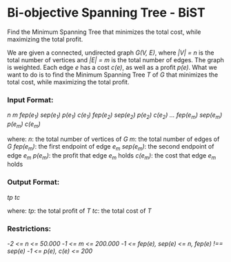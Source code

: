 # Bi-objective Spanning Tree - BiST

Find the Minimum Spanning Tree that minimizes the total cost, while maximizing the total profit.

We are given a connected, undirected graph _G(V, E)_, where _|V| = n_ is the total number of vertices and _|E| = m_ is the total number of edges.
The graph is weighted. Each edge _e_ has a cost _c(e)_, as well as a profit _p(e)_.
What we want to do is to find the Minimum Spanning Tree _T_ of _G_ that minimizes the total cost, while maximizing the total profit.

### Input Format:
_n m_
_fep(e<sub>1</sub>) sep(e<sub>1</sub>) p(e<sub>1</sub>) c(e<sub>1</sub>)_
_fep(e<sub>2</sub>) sep(e<sub>2</sub>) p(e<sub>2</sub>) c(e<sub>2</sub>)_
_..._
_fep(e<sub>m</sub>) sep(e<sub>m</sub>) p(e<sub>m</sub>) c(e<sub>m</sub>)_

where:
_n_: the total number of vertices of _G_
_m_: the total number of edges of _G_
_fep(e<sub>m</sub>)_: the first endpoint of edge _e<sub>m</sub>_
_sep(e<sub>m</sub>)_: the second endpoint of edge _e<sub>m</sub>_
_p(e<sub>m</sub>)_: the profit that edge _e<sub>m</sub>_ holds
_c(e<sub>m</sub>)_: the cost that edge _e<sub>m</sub>_ holds

### Output Format:
_tp tc_

where:
_tp_: the total profit of _T_
_tc_: the total cost of _T_

### Restrictions:
-_2 <= n <= 50.000_
-_1 <= m <= 200.000_
-_1 <= fep(e), sep(e) <= n, fep(e) !== sep(e)_
-_1 <= p(e), c(e) <= 200_
